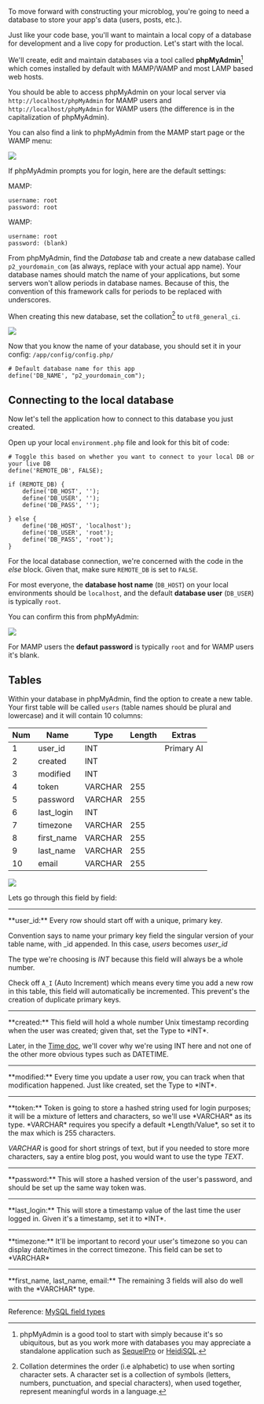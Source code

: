 To move forward with constructing your microblog, you're going to need a database to store your app's data (users, posts, etc.).

Just like your code base, you'll want to maintain a local copy of a database for development and a live copy for production. Let's start with the local.

We'll create, edit and maintain databases via a tool called **phpMyAdmin**[^1] which comes installed by default with MAMP/WAMP and most LAMP based web hosts.

You should be able to access phpMyAdmin on your local server via `http://localhost/phpMyAdmin` for MAMP users and `http://localhost/phpMyAdmin` for WAMP users (the difference is in the capitalization of phpMyAdmin).

You can also find a link to phpMyAdmin from the MAMP start page or the WAMP menu:

<img src='http://making-the-internet.s3.amazonaws.com/framework-phpmyadmin-links.png'>

If phpMyAdmin prompts you for login, here are the default settings:

MAMP:

	username: root
	password: root
	
WAMP:

	username: root
	password: (blank)	
	
From phpMyAdmin, find the *Database* tab and create a new database called `p2_yourdomain_com` (as always, replace with your actual app name). Your database names should match the name of your applications, but some servers won't allow periods in database names. Because of this, the convention of this framework calls for periods to be replaced with underscores.

When creating this new database, set the collation[^2] to `utf8_general_ci`.

<img src='http://making-the-internet.s3.amazonaws.com/framework-new-database.png'>


Now that you know the name of your database, you should set it in your config:
`/app/config/config.php/`

	# Default database name for this app
	define('DB_NAME', "p2_yourdomain_com");

[^1]: phpMyAdmin is a good tool to start with simply because it's so ubiquitous, but as you work more with databases you may appreciate a standalone application such as [SequelPro](http://www.sequelpro.com) or [HeidiSQL](http://heidisql.com).

[^2]: Collation determines the order (i.e alphabetic) to use when sorting character sets. A character set is a collection of symbols (letters, numbers, punctuation, and special characters), when used together, represent meaningful words in a language. 



## Connecting to the local database
Now let's tell the application how to connect to this database you just created. 

Open up your local `environment.php` file and look for this bit of code:

	# Toggle this based on whether you want to connect to your local DB or your live DB
	define('REMOTE_DB', FALSE);
	
	if (REMOTE_DB) {
		define('DB_HOST', '');
		define('DB_USER', '');
		define('DB_PASS', '');
	
	} else {
		define('DB_HOST', 'localhost');
		define('DB_USER', 'root');
		define('DB_PASS', 'root');	
	}

For the local database connection, we're concerned with the code in the *else* block. Given that, make sure `REMOTE_DB` is set to `FALSE`. 

For most everyone, the **database host name** (`DB_HOST`) on your local environments should be `localhost`, and the default **database user** (`DB_USER`) is typically `root`.

You can confirm this from phpMyAdmin:

<img src='http://making-the-internet.s3.amazonaws.com/framework-localhost.png'>

For MAMP users the **defaut password** is typically `root` and for WAMP users it's blank.



## Tables
Within your database in phpMyAdmin, find the option to create a new table. Your first table will be called `users` (table names should be plural and lowercase) and it will contain 10 columns:

Num | Name | Type | Length | Extras
--- | ---- | ---- | ----   | ----
1 | user_id | INT | | Primary AI
2 |created | INT | |  |
3 | modified | INT | | |
4 | token | VARCHAR | 255 | | 
5 | password | VARCHAR | 255 | |
6 | last_login | INT | | |
7 | timezone | VARCHAR | 255 | |
8 | first_name | VARCHAR | 255 | | 
9 | last_name | VARCHAR | 255 || 
10 | email | VARCHAR | 255 | | 

<img src='http://making-the-internet.s3.amazonaws.com/framework-users-table.png'>

Lets go through this field by field:
<hr>
**user_id:** Every row should start off with a unique, primary key.

Convention says to name your primary key field the singular version of your table name, with _id appended. In this case, *users* becomes *user_id*

The type we're choosing is *INT* because this field will always be a whole number.

Check off `A_I` (Auto Increment) which means every time you add a new row in this table, this field will automatically be incremented. This prevent's the creation of duplicate primary keys.
<hr>
**created:** This field will hold a whole number Unix timestamp recording when the user was created; given that, set the Type to *INT*. 

Later, in the [Time doc](/Framework/Time), we'll cover why we're using INT here and not one of the other more obvious types such as DATETIME.
<hr>
**modified:** Every time you update a user row, you can track when that modification happened. Just like created, set the Type to *INT*.
<hr>
**token:** Token is going to store a hashed string used for login purposes; it will be a mixture of letters and characters, so we'll use *VARCHAR* as its type. *VARCHAR* requires you specify a default *Length/Value*, so set it to the max which is 255 characters. 

*VARCHAR* is good for short strings of text, but if you needed to store more characters, say a entire blog post, you would want to use the type *TEXT*.
<hr>
**password:** This will store a hashed version of the user's password, and should be set up the same way token was.
<hr>
**last_login:** This will store a timestamp value of the last time the user logged in. Given it's a timestamp, set it to *INT*.
<hr>
**timezone:** It'll be important to record your user's timezone so you can display date/times in the correct timezone. This field can be set to *VARCHAR*

<hr>
**first_name, last_name, email:** The remaining 3 fields will also do well with the *VARCHAR* type.
<hr>

Reference: <a href='http://help.scibit.com/mascon/masconMySQL_Field_Types.html'>MySQL field types</a>
